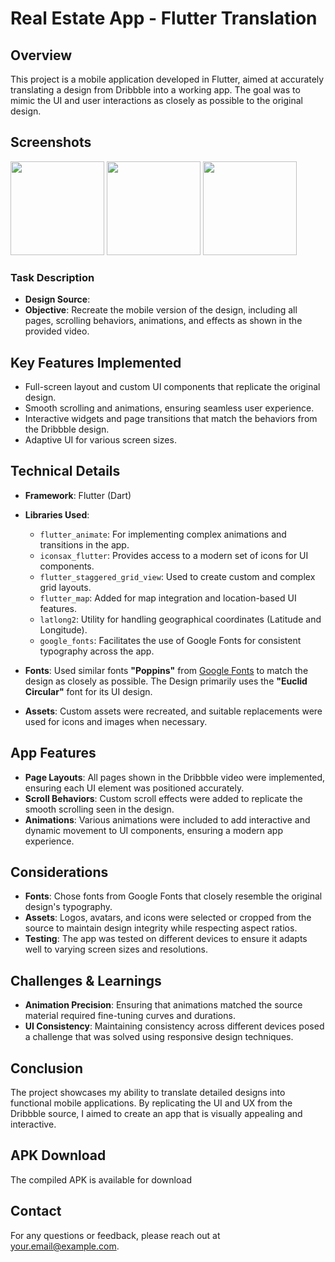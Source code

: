 # Real Estate App - Flutter Translation

## Overview
This project is a mobile application developed in Flutter, aimed at accurately translating a design from Dribbble into a working app. The goal was to mimic the UI and user interactions as closely as possible to the original design.

## Screenshots
<img src="https://github.com/habeex/Github-Users-Repo/assets/22020160/14741ed7-5373-429c-aa27-e0b5bc005fa9" width="150"/> <img src="https://github.com/habeex/Github-Users-Repo/assets/22020160/27035e79-2e44-468b-9370-01f0c8a42b65](https://dribbble.com/shots/23780608-Real-Estate-App" width="150"/> <img src="https://github.com/user-attachments/assets/49aedd85-a7f9-42bb-ae32-153105b10093" width="150"/> 


### Task Description
- **Design Source**:
- **Objective**: Recreate the mobile version of the design, including all pages, scrolling behaviors, animations, and effects as shown in the provided video.

## Key Features Implemented
- Full-screen layout and custom UI components that replicate the original design.
- Smooth scrolling and animations, ensuring seamless user experience.
- Interactive widgets and page transitions that match the behaviors from the Dribbble design.
- Adaptive UI for various screen sizes.

## Technical Details
- **Framework**: Flutter (Dart)
- **Libraries Used**:
    - `flutter_animate`: For implementing complex animations and transitions in the app.
    - `iconsax_flutter`: Provides access to a modern set of icons for UI components.
    - `flutter_staggered_grid_view`: Used to create custom and complex grid layouts.
    - `flutter_map`: Added for map integration and location-based UI features.
    - `latlong2`: Utility for handling geographical coordinates (Latitude and Longitude).
    - `google_fonts`: Facilitates the use of Google Fonts for consistent typography across the app.

- **Fonts**: Used similar fonts **"Poppins"** from [Google Fonts](https://fonts.google.com) to match the design as closely as possible. The Design primarily uses the **"Euclid Circular"** font for its UI design.
- **Assets**: Custom assets were recreated, and suitable replacements were used for icons and images when necessary.

## App Features
- **Page Layouts**: All pages shown in the Dribbble video were implemented, ensuring each UI element was positioned accurately.
- **Scroll Behaviors**: Custom scroll effects were added to replicate the smooth scrolling seen in the design.
- **Animations**: Various animations were included to add interactive and dynamic movement to UI components, ensuring a modern app experience.

## Considerations
- **Fonts**: Chose fonts from Google Fonts that closely resemble the original design's typography.
- **Assets**: Logos, avatars, and icons were selected or cropped from the source to maintain design integrity while respecting aspect ratios.
- **Testing**: The app was tested on different devices to ensure it adapts well to varying screen sizes and resolutions.

## Challenges & Learnings
- **Animation Precision**: Ensuring that animations matched the source material required fine-tuning curves and durations.
- **UI Consistency**: Maintaining consistency across different devices posed a challenge that was solved using responsive design techniques.

## Conclusion
The project showcases my ability to translate detailed designs into functional mobile applications. By replicating the UI and UX from the Dribbble source, I aimed to create an app that is visually appealing and interactive.

## APK Download
The compiled APK is available for download 

## Contact
For any questions or feedback, please reach out at your.email@example.com.
